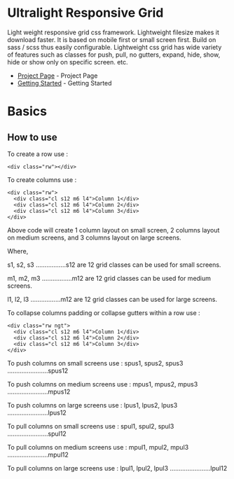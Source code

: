 # Ultralight Responsive Grid
Light weight responsive grid css framework. Lightweight filesize makes it download faster. It is based on mobile first or small screen first. Build on sass / scss thus easily configurable. Lightweight css grid has wide variety of features such as classes for push, pull, no gutters, expand, hide, show, hide or show only on specific screen. etc.

* [Project Page](http://www.egrapes.in/projects/css/ultralight-responsive-grid/) - Project Page
* [Getting Started](https://neerajmourya.github.io/ultralight-responsive-grid/) - Getting Started

# Basics
## How to use

To create a row use :

```
<div class="rw"></div>
```

To create columns use :

```
<div class="rw">
  <div class="cl s12 m6 l4">Column 1</div>
  <div class="cl s12 m6 l4">Column 2</div>
  <div class="cl s12 m6 l4">Column 3</div>
</div>
```
Above code will create 1 column layout on small screen, 2 columns layout on medium screens, and 3 columns layout on large screens.

Where,

s1, s2, s3 .................s12 are 12 grid classes can be used for small screens.

m1, m2, m3 .................m12 are 12 grid classes can be used for medium screens.

l1, l2, l3 .................m12 are 12 grid classes can be used for large screens.

To collapse columns padding or collapse gutters within a row use :

```
<div class="rw ngt">
  <div class="cl s12 m6 l4">Column 1</div>
  <div class="cl s12 m6 l4">Column 2</div>
  <div class="cl s12 m6 l4">Column 3</div>
</div>
```

To push columns on small screens use :
spus1, spus2, spus3 .......................spus12

To push columns on medium screens use :
mpus1, mpus2, mpus3 .......................mpus12

To push columns on large screens use :
lpus1, lpus2, lpus3 .......................lpus12


To pull columns on small screens use :
spul1, spul2, spul3 .......................spul12

To pull columns on medium screens use :
mpul1, mpul2, mpul3 .......................mpul12

To pull columns on large screens use :
lpul1, lpul2, lpul3 .......................lpul12
